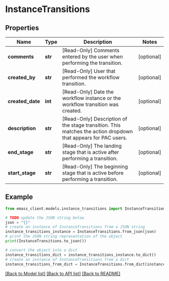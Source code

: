 # InstanceTransitions


## Properties

Name | Type | Description | Notes
------------ | ------------- | ------------- | -------------
**comments** | **str** | [Read-Only] Comments entered by the user when performing the transition. | [optional] 
**created_by** | **str** | [Read-Only] User that performed the workflow transition. | [optional] 
**created_date** | **int** | [Read-Only] Date the workflow instance or the workflow transition was created. | [optional] 
**description** | **str** | [Read-Only] Description of the stage transition. This matches the action dropdown that appears for PAC users. | [optional] 
**end_stage** | **str** | [Read-Only] The landing stage that is active after performing a transition. | [optional] 
**start_stage** | **str** | [Read-Only] The beginning stage that is active before performing a transition. | [optional] 

## Example

```python
from emass_client.models.instance_transitions import InstanceTransitions

# TODO update the JSON string below
json = "{}"
# create an instance of InstanceTransitions from a JSON string
instance_transitions_instance = InstanceTransitions.from_json(json)
# print the JSON string representation of the object
print(InstanceTransitions.to_json())

# convert the object into a dict
instance_transitions_dict = instance_transitions_instance.to_dict()
# create an instance of InstanceTransitions from a dict
instance_transitions_from_dict = InstanceTransitions.from_dict(instance_transitions_dict)
```
[[Back to Model list]](../README.md#documentation-for-models) [[Back to API list]](../README.md#documentation-for-api-endpoints) [[Back to README]](../README.md)


